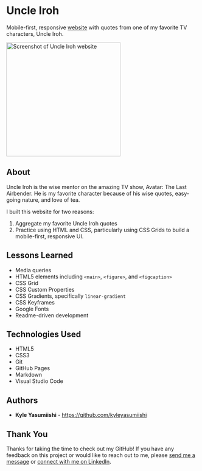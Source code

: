 # Uncle Iroh

Mobile-first, responsive <a href="https://kyleyasumiishi.github.io/uncle-iroh/">website</a> with quotes from one of my favorite TV characters, Uncle Iroh.

<a href="https://kyleyasumiishi.github.io/uncle-iroh/"><img src="https://gdurl.com/iJhs" alt="Screenshot of Uncle Iroh website" width="300px"></a>

## About

Uncle Iroh is the wise mentor on the amazing TV show, Avatar: The Last Airbender. He is my favorite character because of his wise quotes, easy-going nature, and love of tea. 

I built this website for two reasons:
<ol>
    <li>Aggregate my favorite Uncle Iroh quotes</li>
    <li>Practice using HTML and CSS, particularly using CSS Grids to build a mobile-first, responsive UI.</li>
</ol>

## Lessons Learned

* Media queries
* HTML5 elements including `<main>`, `<figure>`, and `<figcaption>`
* CSS Grid
* CSS Custom Properties
* CSS Gradients, specifically `linear-gradient`
* CSS Keyframes
* Google Fonts
* Readme-driven development

## Technologies Used

* HTML5
* CSS3
* Git
* GitHub Pages
* Markdown
* Visual Studio Code

## Authors

* **Kyle Yasumiishi** - https://github.com/kyleyasumiishi

## Thank You

Thanks for taking the time to check out my GitHub! If you have any feedback on this project or would like to reach out to me, please <a href="https://kyleyasumiishi.github.io/portfolio/">send me a message</a> or <a href="https://www.linkedin.com/in/kyleyasumiishi/">connect with me on LinkedIn</a>.


